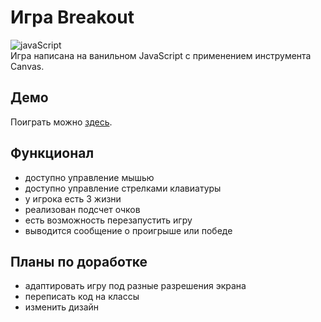 # Игра Breakout
<img src="https://img.shields.io/badge/JavaScript-323330?style=for-the-badge&logo=javascript&logoColor=F7DF1E" alt="javaScript"><br>
Игра написана на ванильном JavaScript с применением инструмента Canvas.

## Демо
Поиграть можно [здесь](https://ivkrylova.github.io/breakout-canvas/).

## Функционал
* доступно управление мышью
* доступно управление стрелками клавиатуры
* у игрока есть 3 жизни
* реализован подсчет очков
* есть возможность перезапустить игру
* выводится сообщение о проигрыше или победе

## Планы по доработке
* адаптировать игру под разные разрешения экрана
* переписать код на классы
* изменить дизайн
